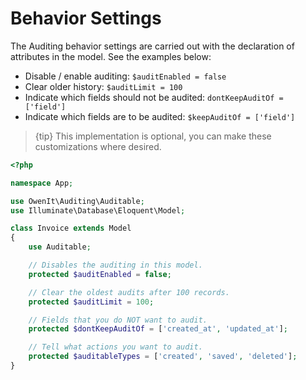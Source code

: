 # Behavior Settings

The Auditing behavior settings are carried out with the declaration of attributes in the model. See the examples below:

* Disable / enable auditing: `$auditEnabled = false`
* Clear older history: `$auditLimit = 100`
* Indicate which fields should not be audited: `dontKeepAuditOf = ['field']`
* Indicate which fields are to be audited: `$keepAuditOf = ['field']`

> {tip} This implementation is optional, you can make these customizations where desired.

```php
<?php

namespace App;

use OwenIt\Auditing\Auditable;
use Illuminate\Database\Eloquent\Model;

class Invoice extends Model 
{
    use Auditable;

    // Disables the auditing in this model.
    protected $auditEnabled = false;

    // Clear the oldest audits after 100 records.
    protected $auditLimit = 100; 

    // Fields that you do NOT want to audit.
    protected $dontKeepAuditOf = ['created_at', 'updated_at'];

    // Tell what actions you want to audit.
    protected $auditableTypes = ['created', 'saved', 'deleted'];
}
```
